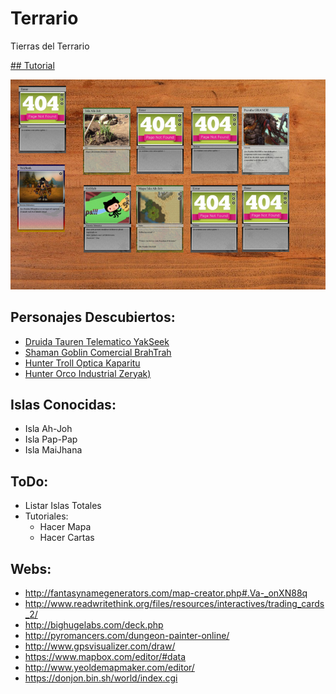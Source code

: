 # Terrario
Tierras del Terrario

[## Tutorial](https://github.com/UAFSM/Terrario/tree/master/Tutorial)

![Terrario UAFSM](/Cards/Table.png "Terrario UAFSM")

## Personajes Descubiertos:

- [Druida Tauren Telematico YakSeek](https://github.com/UAFSM/Terrario/tree/master/Cards/PackYakSeek)
- [Shaman Goblin Comercial BrahTrah](https://github.com/UAFSM/Terrario/tree/master/Cards/PackBrahTrah)
- [Hunter Troll Optica Kaparitu](https://github.com/UAFSM/Terrario/tree/master/Cards/PackKaparitu)
- [Hunter Orco Industrial Zeryak)](https://github.com/UAFSM/Terrario/tree/master/Cards/PackZeryak)

## Islas Conocidas:

- Isla Ah-Joh
- Isla Pap-Pap
- Isla MaiJhana

## ToDo:

- Listar Islas Totales
- Tutoriales:
	- Hacer Mapa
	- Hacer Cartas 

## Webs:

- http://fantasynamegenerators.com/map-creator.php#.Va-_onXN88q
- http://www.readwritethink.org/files/resources/interactives/trading_cards_2/
- http://bighugelabs.com/deck.php
- http://pyromancers.com/dungeon-painter-online/
- http://www.gpsvisualizer.com/draw/
- https://www.mapbox.com/editor/#data
- http://www.yeoldemapmaker.com/editor/
- https://donjon.bin.sh/world/index.cgi